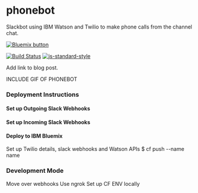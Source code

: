 # phonebot
Slackbot using IBM Watson and Twilio to make phone calls from the channel chat. 

<a href="https://bluemix.net/deploy?repository=https://github.com/jthomas/doctor-watson" target="_blank">
<img src="http://bluemix.net/deploy/button.png" alt="Bluemix button" />
</a>

[![Build Status](https://api.travis-ci.org/jthomas/phonebot.svg?branch=master)](https://api.travis-ci.org/jthomas/phonebot.svg?branch=master)
[![js-standard-style](https://img.shields.io/badge/code%20style-standard-brightgreen.svg?style=flat-square)](https://github.com/feross/standard)

Add link to blog post. 

INCLUDE GIF OF PHONEBOT

### Deployment Instructions

#### Set up Outgoing Slack Webhooks
#### Set up Incoming Slack Webhooks
#### Deploy to IBM Bluemix

Set up Twilio details, slack webhooks and Watson APIs
$ cf push --name name

### Development Mode 

Move over webhooks
Use ngrok 
Set up CF ENV locally
